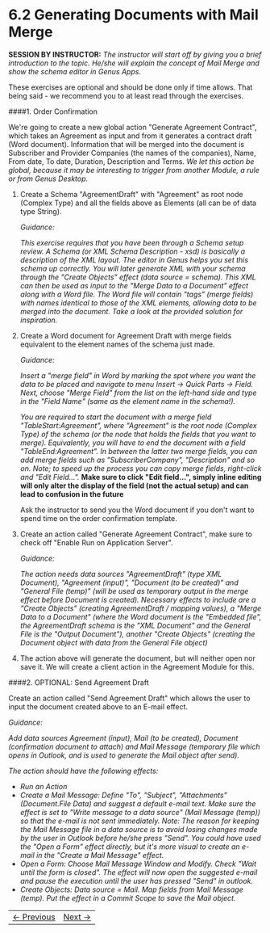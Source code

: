 # 6.2 Generating Documents with Mail Merge
**SESSION BY INSTRUCTOR:** *The instructor will start off by giving you a brief introduction to the topic. He/she will explain the concept of Mail Merge and show the schema editor in Genus Apps.*

These exercises are optional and should be done only if time allows. That being said - we recommend you to at least read through the exercises.

####1. Order Confirmation

We're going to create a new global action "Generate Agreement Contract", which takes an Agreement as input and from it generates a contract draft (Word document). Information that will be merged into the document is Subscriber and Provider Companies (the names of the companies), Name, From date, To date, Duration, Description and Terms. *We let this action be global, because it may be interesting to trigger from another Module, a rule or from Genus Desktop.*

1. Create a Schema "AgreementDraft" with "Agreement" as root node (Complex Type) and all the fields above as Elements (all can be of data type String).

   *Guidance:*

   *This exercise requires that you have been through a Schema setup review. A Schema (or XML Schema Description - xsd) is basically a description of the XML layout. The editor in Genus helps you set this schema up correctly. You will later generate XML with your schema through the "Create Objects" effect (data source = schema). This XML can then be used as input to the "Merge Data to a Document" effect along with a Word file. The Word file will contain "tags" (merge fields) with names identical to those of the XML elements, allowing data to be merged into the document. Take a look at the provided solution for inspiration.*

2. Create a Word document for Agreement Draft with merge fields equivalent to the element names of the schema just made.

   *Guidance:*

   *Insert a "merge field" in Word by marking the spot where you want the data to be placed and navigate to menu Insert -> Quick Parts -> Field. Next, choose "Merge Field" from the list on the left-hand side and type in the "Field Name" (same as the element name in the schema!).*

   *You are required to start the document with a merge field "TableStart:Agreement", where "Agreement" is the root node (Complex Type) of the schema (or the node that holds the fields that you want to merge). Equivalently, you will have to end the document with a field "TableEnd:Agreement". In between the latter two merge fields, you can add merge fields such as "SubscriberCompany", "Description" and so on. Note; to speed up the process you can copy merge fields, right-click and "Edit Field...".* **Make sure to click "Edit field...", simply inline editing will only alter the display of the field (not the actual setup) and can lead to confusion in the future**

   Ask the instructor to send you the Word document if you don't want to spend time on the order confirmation template.

3. Create an action called "Generate Agreement Contract", make sure to check off "Enable Run on Application Server".

   *Guidance:*

   *The action needs data sources "AgreementDraft" (type XML Document), "Agreement (input)", "Document (to be created)" and "General File (temp)" (will be used as temporary output in the merge effect before Document is created). Necessary effects to include are a "Create Objects" (creating AgreementDraft / mapping values), a "Merge Data to a Document" (where the Word document is the "Embedded file", the AgreementDraft schema is the "XML Document" and the General File is the "Output Document"), another "Create Objects" (creating the Document object with data from the General File object)*

4. The action above will generate the document, but will neither open nor save it. We will create a client action in the Agreement Module for this.

####2. OPTIONAL: Send Agreement Draft

Create an action called "Send Agreement Draft" which allows the user to input the document created above to an E-mail effect.

*Guidance:*

*Add data sources Agreement (input), Mail (to be created), Document (confirmation document to attach) and Mail Message (temporary file which opens in Outlook, and is used to generate the Mail object after send).*

*The action should have the following effects:*

* _Run an Action_
* _Create a Mail Message: Define "To", "Subject", "Attachments" (Document.File Data) and suggest a default e-mail text. Make sure the effect is set to "Write message to a data source" (Mail Message (temp)) so that the e-mail is not sent immediately. Note: The reason for keeping the Mail Message file in a data source is to avoid losing changes made by the user in Outlook before he/she press "Send". You could have used the "Open a Form" effect directly, but it's more visual to create an e-mail in the "Create a Mail Message" effect._
* _Open a Form: Choose Mail Message Window and Modify. Check "Wait until the form is closed". The effect will now open the suggested e-mail and pause the execution until the user has pressed "Send" in outlook._
* _Create Objects: Data source = Mail. Map fields from Mail Message (temp). Put the effect in a Commit Scope to save the Mail object._


<table>
   <tr><td><a href="e7.1-document.md"><- Previous</a></td><td align="right"><a href="e.8.1-Troubleshooting.md">Next -></a></td></tr>
</table>
